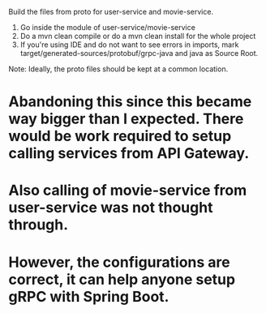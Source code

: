 Build the files from proto for user-service and movie-service.

1. Go inside the module of user-service/movie-service
2. Do a mvn clean compile or do a mvn clean install for the whole project
3. If you're using IDE and do not want to see errors in imports, mark target/generated-sources/protobuf/grpc-java and java as Source Root.

Note: Ideally, the proto files should be kept at a common location.

# Abandoning this since this became way bigger than I expected. There would be work required to setup calling services from API Gateway. 
# Also calling of movie-service from user-service was not thought through.

# However, the configurations are correct, it can help anyone setup gRPC with Spring Boot.
